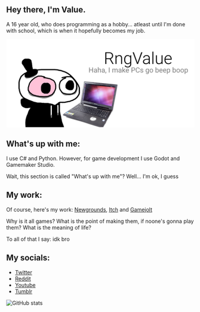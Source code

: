 ## Hey there, I'm Value.
A 16 year old, who does programming as a hobby... atleast until I'm done with school, which is when it hopefully becomes my job.

![I am a 16 year old, who does programming as a hobby.](https://github.com/RngValue/RngValue/blob/main/githubpic1.png)

## What's up with me:
I use C# and Python. However, for game development I use Godot and Gamemaker Studio.

Wait, this section is called "What's up with me"? Well... I'm ok, I guess

## My work:
Of course, here's my work: [Newgrounds](https://value134.newgrounds.com/), [Itch](https://randomvalue134.itch.io/) and [Gamejolt](https://gamejolt.com/@rngvalue)

Why is it all games? What is the point of making them, if noone's gonna play them? What is the meaning of life?

To all of that I say: idk bro

## My socials:

- [Twitter](https://twitter.com/Value134)
- [Reddit](https://www.reddit.com/user/RandomValue134)
- [Youtube](https://www.youtube.com/channel/UCpWUOlIrhuB2mjwvfXLCNQg)
- [Tumblr](https://rngvalue.tumblr.com/)

![GitHub stats](https://github-readme-stats.vercel.app/api?username=RngValue&show_icons=true) 
